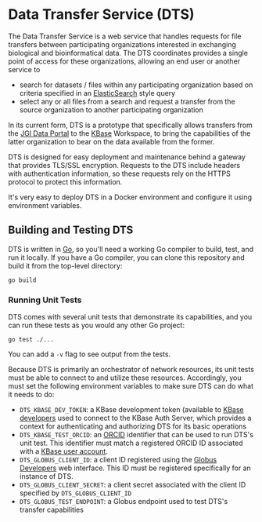 # Data Transfer Service (DTS)

The Data Transfer Service is a web service that handles requests for file
transfers between participating organizations interested in exchanging
biological and bioinformatical data. The DTS coordinates provides a single
point of access for these organizations, allowing an end user or another service
to

* search for datasets / files within any participating organization based on
  criteria specified in an [ElasticSearch](https://www.elastic.co/elasticsearch/)
  style query
* select any or all files from a search and request a transfer from the source
  organization to another participating organization

In its current form, DTS is a prototype that specifically allows transfers from
the [JGI Data Portal](https://data.jgi.doe.gov/) to the [KBase](https://www.kbase.us/)
Workspace, to bring the capabilities of the latter organization to bear on the
data available from the former.

DTS is designed for easy deployment and maintenance behind a gateway that
provides TLS/SSL encryption. Requests to the DTS include headers with
authentication information, so these requests rely on the HTTPS protocol to
protect this information.

It's very easy to deploy DTS in a Docker environment and configure it using
environment variables.

## Building and Testing DTS

DTS is written in [Go](https://go.dev/), so you'll need a working Go compiler
to build, test, and run it locally. If you have a Go compiler, you can clone
this repository and build it from the top-level directory:

```
go build
```

### Running Unit Tests

DTS comes with several unit tests that demonstrate its capabilities, and you can
run these tests as you would any other Go project:

```
go test ./...
```

You can add a `-v` flag to see output from the tests.

Because DTS is primarily an orchestrator of network resources, its unit tests
must be able to connect to and utilize these resources. Accordingly, you must
set the following environment variables to make sure DTS can do what it needs
to do:

* `DTS_KBASE_DEV_TOKEN`: a KBase development token (available to
  [KBase developers](https://docs.kbase.us/development/create-a-kbase-developer-account)
  used to connect to the KBase Auth Server, which provides a context for
  authenticating and authorizing DTS for its basic operations
* `DTS_KBASE_TEST_ORCID`: an [ORCID](https://orcid.org/) identifier that can be
  used to run DTS's unit test. This identifier must match a registered ORCID ID
  associated with a [KBase user account](https://narrative.kbase.us/#signup).
* `DTS_GLOBUS_CLIENT_ID`: a client ID registered using the
  [Globus Developers](https://docs.globus.org/globus-connect-server/v5/use-client-credentials/#register-application)
  web interface. This ID must be registered specifically for an instance of DTS.
* `DTS_GLOBUS_CLIENT_SECRET`: a client secret associated with the client ID
  specified by `DTS_GLOBUS_CLIENT_ID`
* `DTS_GLOBUS_TEST_ENDPOINT`: a Globus endpoint used to test DTS's transfer
  capabilities




